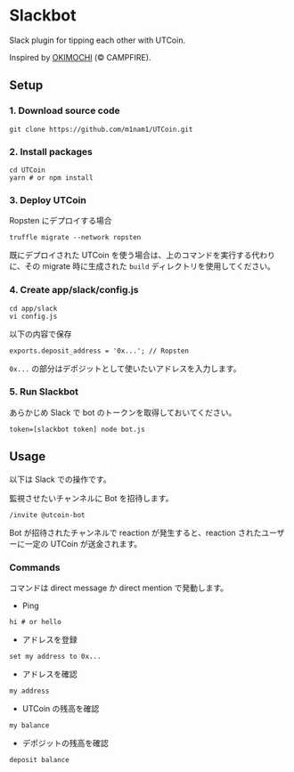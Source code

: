 # Slackbot
Slack plugin for tipping each other with UTCoin.

Inspired by [OKIMOCHI](https://github.com/campfire-inc/OKIMOCHI) (&copy; CAMPFIRE).

## Setup
### 1. Download source code
```
git clone https://github.com/m1nam1/UTCoin.git
```

### 2. Install packages
```
cd UTCoin
yarn # or npm install
```

### 3. Deploy UTCoin
Ropsten にデプロイする場合
```
truffle migrate --network ropsten
```

既にデプロイされた UTCoin を使う場合は、上のコマンドを実行する代わりに、その migrate 時に生成された `build` ディレクトリを使用してください。

### 4. Create app/slack/config.js
```
cd app/slack
vi config.js
```

以下の内容で保存
```
exports.deposit_address = '0x...'; // Ropsten
```

`0x...` の部分はデポジットとして使いたいアドレスを入力します。

### 5. Run Slackbot
あらかじめ Slack で bot のトークンを取得しておいてください。
```
token=[slackbot token] node bot.js
```

## Usage
以下は Slack での操作です。

監視させたいチャンネルに Bot を招待します。
```
/invite @utcoin-bot
```

Bot が招待されたチャンネルで reaction が発生すると、reaction されたユーザーに一定の UTCoin が送金されます。

### Commands
コマンドは direct message か direct mention で発動します。

- Ping
```
hi # or hello
```

- アドレスを登録
```
set my address to 0x...
```

- アドレスを確認
```
my address
```

- UTCoin の残高を確認
```
my balance
```

- デポジットの残高を確認
```
deposit balance
```
